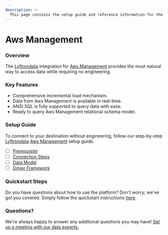 ```yaml
---
description: >-
  This page contains the setup guide and reference information for the Aws Management source connector.
---
```


# Aws Management

### Overview

The [Lyftrondata](https://www.lyftrondata.com/) integration for [Aws Management](None) provides the most natural way to access data while requiring no engineering.

### Key Features

* Comprehensive incremental load mechanism.
* Data from Aws Management is available in real-time.&#x20;
* ANSI SQL is fully supported to query data with ease.
* Ready to query Aws Management relational schema model.

### Setup Guide

To connect to your destination without engineering, follow our step-by-step [Lyftrondata](https://www.lyftrondata.com/)  [Aws Management](None) setup guide.

* [ ] [Prerequisite](prerequisite.md)
* [ ] [Connection Steps](connection-steps.md)
* [ ] [Data Model](data-model/erd.md)
* [ ] [Driver Framework](driver-framework/)

### Quickstart Steps

Do you have questions about how to use the platform? Don't worry; we've got you covered. Simply follow the quickstart instructions [here](../README.md).

### Questions? <a href="#questions" id="questions"></a>

We're always happy to answer any additional questions you may have! [Set up a meeting with our data experts.](https://www.lyftrondata.com/book-a-meeting/)

